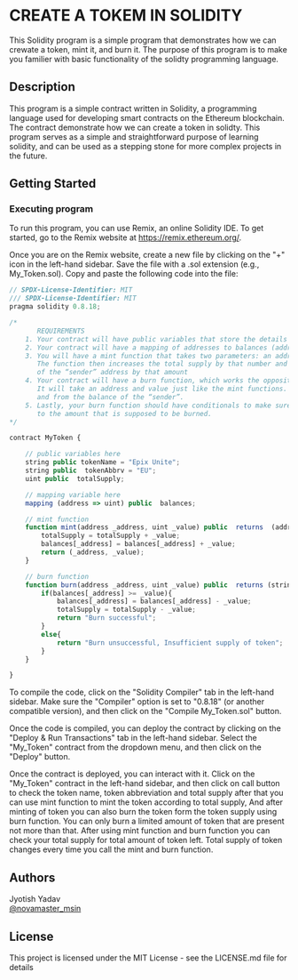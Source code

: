 # CREATE A  TOKEM  IN SOLIDITY

This Solidity program is a simple program that demonstrates how we can crewate a token, mint it, and burn it. The purpose of this program is to make you familier with basic functionality of the solidty programming language.

## Description

This program is a simple contract written in Solidity, a programming language used for developing smart contracts on the Ethereum blockchain. The contract demonstrate how we can create a token in solidty. This program serves as a simple and straightforward purpose of learning solidity, and can be used as a stepping stone for more complex projects in the future.

## Getting Started

### Executing program

To run this program, you can use Remix, an online Solidity IDE. To get started, go to the Remix website at https://remix.ethereum.org/.

Once you are on the Remix website, create a new file by clicking on the "+" icon in the left-hand sidebar. Save the file with a .sol extension (e.g., My_Token.sol). Copy and paste the following code into the file:

```javascript
// SPDX-License-Identifier: MIT
/// SPDX-License-Identifier: MIT
pragma solidity 0.8.18;

/*
       REQUIREMENTS
    1. Your contract will have public variables that store the details about your coin (Token Name, Token Abbrv., Total Supply)
    2. Your contract will have a mapping of addresses to balances (address => uint)
    3. You will have a mint function that takes two parameters: an address and a value. 
       The function then increases the total supply by that number and increases the balance 
       of the “sender” address by that amount
    4. Your contract will have a burn function, which works the opposite of the mint function, as it will destroy tokens. 
       It will take an address and value just like the mint functions. It will then deduct the value from the total supply 
       and from the balance of the “sender”.
    5. Lastly, your burn function should have conditionals to make sure the balance of "sender" is greater than or equal 
       to the amount that is supposed to be burned.
*/

contract MyToken {

    // public variables here
    string public tokenName = "Epix Unite";
    string public  tokenAbbrv = "EU";
    uint public  totalSupply;

    // mapping variable here
    mapping (address => uint) public  balances;

    // mint function
    function mint(address _address, uint _value) public  returns  (address,uint){
        totalSupply = totalSupply + _value;
        balances[_address] = balances[_address] + _value;
        return (_address, _value);
    }

    // burn function
    function burn(address _address, uint _value) public  returns (string memory){
        if(balances[_address] >= _value){
            balances[_address] = balances[_address] - _value;
            totalSupply = totalSupply - _value;
            return "Burn successful";
        }
        else{
            return "Burn unsuccessful, Insufficient supply of token";
        }
    }

}

```

To compile the code, click on the "Solidity Compiler" tab in the left-hand sidebar. Make sure the "Compiler" option is set to "0.8.18" (or another compatible version), and then click on the "Compile  My_Token.sol" button.

Once the code is compiled, you can deploy the contract by clicking on the "Deploy & Run Transactions" tab in the left-hand sidebar. Select the "My_Token" contract from the dropdown menu, and then click on the "Deploy" button.

Once the contract is deployed, you can interact with it. Click on the "My_Token" contract in the left-hand sidebar, and then click on call button to check the token name, token abbreviation and total supply after that you can use mint function to mint the token according to total supply, And after minting of token you can also burn the token form the token supply using burn function. You can only burn a limited amount of token that are present not more than that. After using mint function and burn function you can check your total supply for total amount of token left. Total supply of token changes every time you call the mint and burn function.

## Authors

Jyotish Yadav  
[@novamaster_msin](https://twitter.com/novamaster_msin)


## License

This project is licensed under the MIT License - see the LICENSE.md file for details
